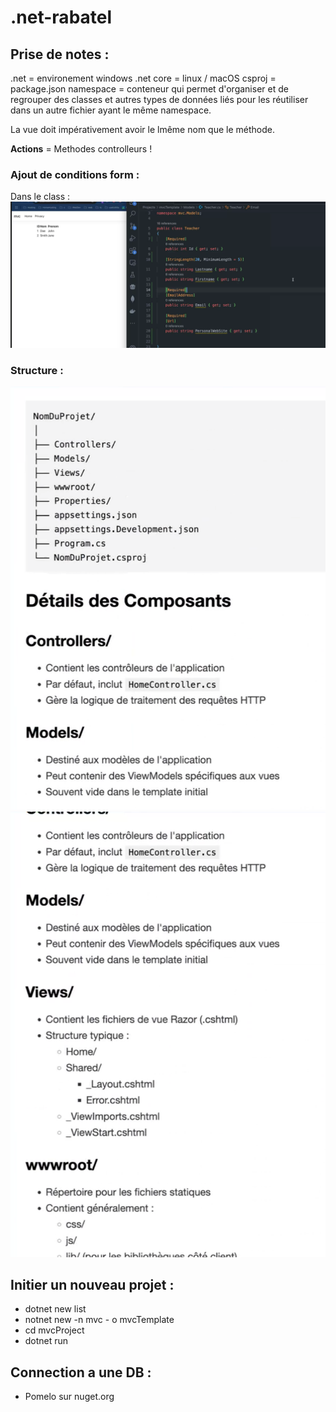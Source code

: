 # .net-rabatel

## Prise de notes :

.net = environement windows
.net core = linux / macOS
csproj = package.json
namespace = conteneur qui permet d'organiser et de regrouper des classes et autres types de données liés pour les réutiliser dans un autre fichier ayant le même namespace.

La vue doit impérativement avoir le lmême nom que le méthode.

**Actions** = Methodes controlleurs !

### Ajout de conditions form :

Dans le class :
![Alt text](condition.png "Title")

### Structure :

![Alt text](structure.png "Title")
![Alt text](structure2.png "Title")

## Initier un nouveau projet :

- dotnet new list
- notnet new -n mvc - o mvcTemplate
- cd mvcProject
- dotnet run

## Connection a une DB :

- Pomelo sur nuget.org
